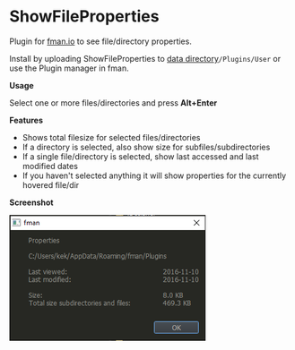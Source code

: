 # ShowFileProperties

Plugin for [fman.io](https://fman.io) to see file/directory properties.

Install by uploading ShowFileProperties to [data directory](https://fman.io/docs/customizing-fman)`/Plugins/User` or use the Plugin manager in fman.

**Usage**

Select one or more files/directories and press **Alt+Enter**

**Features**

 - Shows total filesize for selected files/directories
 - If a directory is selected, also show size for subfiles/subdirectories
 - If a single file/directory is selected, show last accessed and last modified dates
 - If you haven't selected anything it will show properties for the currently hovered file/dir


**Screenshot**

![Screenshot Windows 10](showfileproperties.png)